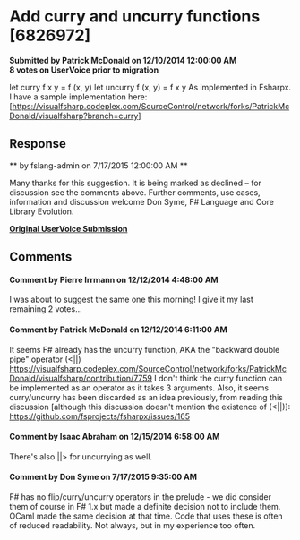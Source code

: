 # Add curry and uncurry functions [6826972] #

**Submitted by Patrick McDonald on 12/10/2014 12:00:00 AM**  
**8 votes on UserVoice prior to migration**  

let curry f x y = f (x, y)
let uncurry f (x, y) = f x y
As implemented in Fsharpx. I have a sample implementation here:
[https://visualfsharp.codeplex.com/SourceControl/network/forks/PatrickMcDonald/visualfsharp?branch=curry]



## Response ##
** by fslang-admin on 7/17/2015 12:00:00 AM **

Many thanks for this suggestion. It is being marked as declined – for discussion see the comments above.
Further comments, use cases, information and discussion welcome
Don Syme, F# Language and Core Library Evolution.


**[Original UserVoice Submission](https://fslang.uservoice.com/forums/245727-f-language/suggestions/6826972)**


## Comments ##


#### Comment by Pierre Irrmann on 12/12/2014 4:48:00 AM ####
I was about to suggest the same one this morning! I give it my last remaining 2 votes...


#### Comment by Patrick McDonald on 12/12/2014 6:11:00 AM ####
It seems F# already has the uncurry function, AKA the "backward double pipe" operator (<||)
https://visualfsharp.codeplex.com/SourceControl/network/forks/PatrickMcDonald/visualfsharp/contribution/7759
I don't think the curry function can be implemented as an operator as it takes 3 arguments.
Also, it seems curry/uncurry has been discarded as an idea previously, from reading this discussion [although this discussion doesn't mention the existence of (<||)]:
https://github.com/fsprojects/fsharpx/issues/165


#### Comment by Isaac Abraham on 12/15/2014 6:58:00 AM ####
There's also ||> for uncurrying as well.


#### Comment by Don Syme on 7/17/2015 9:35:00 AM ####
F# has no flip/curry/uncurry operators in the prelude - we did consider them of course in F# 1.x but made a definite decision not to include them. OCaml made the same decision at that time. Code that uses these is often of reduced readability. Not always, but in my experience too often.

